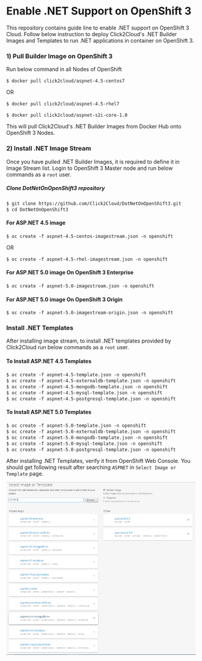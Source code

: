 # Enable .NET Support on OpenShift 3
This repository contains guide line to enable .NET support on OpenShift 3 Cloud. Follow below instruction to deploy Click2Cloud's .NET Builder Images and Templates to run .NET applications in container on OpenShift 3.

### 1) Pull Builder Image on OpenShift 3
Run below command in all Nodes of OpenShift
```
$ docker pull click2cloud/aspnet-4.5-centos7
```
OR
```
$ docker pull click2cloud/aspnet-4.5-rhel7
```
```
$ docker pull click2cloud/aspnet-s2i-core-1.0
```

This will pull Click2Cloud's .NET Builder Images from Docker Hub onto OpenShift 3 Nodes.

### 2) Install .NET Image Stream
Once you have pulled .NET Builder Images, it is required to define it in Image Stream list. Login to OpenShift 3 Master node and run below commands as a `root` user.

##### Clone DotNetOnOpenShift3 repository
```
$ git clone https://github.com/Click2Cloud/DotNetOnOpenShift3.git
$ cd DotNetOnOpenShift3
```
#### For ASP.NET 4.5 image
```
$ oc create -f aspnet-4.5-centos-imagestream.json -n openshift
```
OR
```
$ oc create -f aspnet-4.5-rhel-imagestream.json -n openshift
```
#### For ASP.NET 5.0 image On OpenShift 3 Enterprise
```
$ oc create -f aspnet-5.0-imagestream.json -n openshift
```
#### For ASP.NET 5.0 image On OpenShift 3 Origin
```
$ oc create -f aspnet-5.0-imagestream-origin.json -n openshift
```
### Install .NET Templates
After installing image stream, to install .NET templates provided by Click2Cloud run below commands as a `root` user. 

#### To Install ASP.NET 4.5 Templates
```
$ oc create -f aspnet-4.5-template.json -n openshift
$ oc create -f aspnet-4.5-externaldb-template.json -n openshift
$ oc create -f aspnet-4.5-mongodb-template.json -n openshift
$ oc create -f aspnet-4.5-mysql-template.json -n openshift
$ oc create -f aspnet-4.5-postgresql-template.json -n openshift
```
#### To Install ASP.NET 5.0 Templates
```
$ oc create -f aspnet-5.0-template.json -n openshift
$ oc create -f aspnet-5.0-externaldb-template.json -n openshift
$ oc create -f aspnet-5.0-mongodb-template.json -n openshift
$ oc create -f aspnet-5.0-mysql-template.json -n openshift
$ oc create -f aspnet-5.0-postgresql-template.json -n openshift
```
After installing .NET Templates, verify it from OpenShift Web Console. You should get following result after searching `ASPNET` in `Select Image or Template` page.

![Search Result](/result.png?raw=true "Result")
